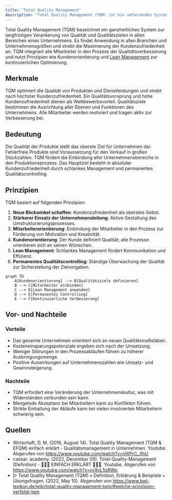 ```yaml
---
title: "Total Quality Management"
description: "Total Quality Management (TQM) ist ein umfassendes System zur Verankerung von Qualität in allen Unternehmensbereichen. Es zielt auf Kundenzufriedenheit ab, integriert alle Mitarbeiter und fördert kontinuierliche Verbesserung durch Prinzipien wie Kundenorientierung und Lean Management."
---
```


Total Quality Management (TQM) bezeichnet ein ganzheitliches System zur langfristigen Verankerung von Qualität und Qualitätszielen in allen Bereichen eines Unternehmens. Es findet Anwendung in allen Branchen und Unternehmensgrößen und strebt die Maximierung der Kundenzufriedenheit an. TQM integriert alle Mitarbeiter in den Prozess der Qualitätsverbesserung und nutzt Prinzipien wie Kundenorientierung und [Lean Management](/open-fidup/lerninhalte/lean-management) zur kontinuierlichen Optimierung.

## Merkmale
TQM optimiert die Qualität von Produkten und Dienstleistungen und strebt nach höchster Kundenzufriedenheit. Ein Qualitätsvorsprung und hohe Kundenzufriedenheit dienen als Wettbewerbsvorteil. Qualitätsziele bestimmen die Ausrichtung aller Ebenen und Funktionen des Unternehmens. Alle Mitarbeiter werden motiviert und tragen aktiv zur Verbesserung bei.

## Bedeutung
Die Qualität der Produkte stellt das oberste Ziel für Unternehmen dar. Fehlerfreie Produkte sind Voraussetzung für den Verkauf in großen Stückzahlen. TQM fördert die Einbindung aller Unternehmensbereiche in den Produktionsprozess. Das Hauptziel besteht in absoluter Kundenzufriedenheit durch schlankes Management und permanentes Qualitätscontrolling.

## Prinzipien
TQM basiert auf folgenden Prinzipien:

1. **Neue Blickwinkel schaffen**: Kundenzufriedenheit als oberstes Gebot.
2. **Stärkerer Einsatz der Unternehmensleitung**: Aktive Gestaltung des Umstrukturierungsprozesses.
3. **Mitarbeiterorientierung**: Einbindung der Mitarbeiter in den Prozess zur Förderung von Motivation und Kreativität.
4. **Kundenorientierung**: Der Kunde definiert Qualität; alle Prozesse orientieren sich an seinen Wünschen.
5. **Lean Management**: Schlankes Management fördert Kommunikation und Effizienz.
6. **Permanentes Qualitätscontrolling**: Ständige Überwachung der Qualität zur Sicherstellung der Zielvorgaben.

```mermaid
graph TD
    A[Kundenorientierung] --> B[Qualitätsziele definieren]
    B --> C[Mitarbeiter einbinden]
    C --> D[Lean Management anwenden]
    D --> E[Permanentes Controlling]
    E --> F[Kontinuierliche Verbesserung]
```

## Vor- und Nachteile

### Vorteile
- Das gesamte Unternehmen orientiert sich an neuen Qualitätsmaßstäben.
- Kosteneinsparungspotenziale ergeben sich nach der Umsetzung.
- Weniger Störungen in den Prozessabläufen führen zu höherer Ausbringungsmenge.
- Positive Auswirkungen auf Unternehmenszahlen wie Umsatz- und Gewinnsteigerung.

### Nachteile
- TQM erfordert eine Veränderung der Unternehmenskultur, was mit Widerständen verbunden sein kann.
- Mangelnde Akzeptanz bei Mitarbeitern kann zu Konflikten führen.
- Strikte Einhaltung der Abläufe kann bei vielen involvierten Mitarbeitern schwierig sein.

## Quellen
- Wirtschaft, D. M. (2016, August 14). Total Quality Management (TQM & EFQM) einfach erklärt - Qualitätsmanagement in Unternehmen. Youtube. Abgerufen von https://www.youtube.com/watch?v=nIXPrC_jfhU
- caesar. academy. (2022, December 05). Total-Quality-Management (Definition) - 👨🏼‍🎓 EINFACH ERKLÄRT 👩🏼‍🎓. Youtube. Abgerufen von https://www.youtube.com/watch?v=vv9vL1jzRWo
- ▷ Total Quality Management (TQM) » Definition, Erklärung & Beispiele + Übungsfragen. (2022, May 10). Abgerufen von https://www.bwl-lexikon.de/wiki/total-quality-management-tqm/#welche-prinzipien-verfolgt-tqm